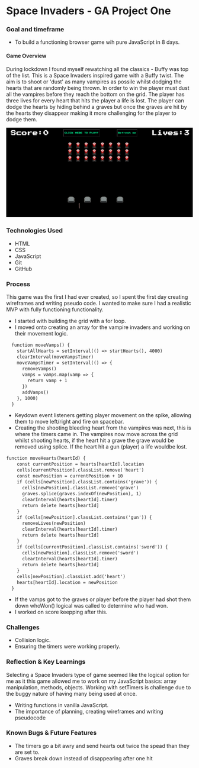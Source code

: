 # Space Invaders - GA Project One

### Goal and timeframe 

- To build a functioning browser game wih pure JavaScript in 8 days. 

#### Game Overview

During lockdown I found myself rewatching all the classics - Buffy was top of the list. This is a Space Invaders inspired game with a Buffy twist. The aim is to shoot or 'dust' as many vampires as possile whilst dodging the hearts that are randomly being thrown. In order to win the player must dust all the vampires before they reach the bottom on the grid. The player has three lives for every heart that hits the player a life is lost. The player can dodge the hearts by hiding behind a graves but once the graves are hit by the hearts they disappear making it more challenging for the player to dodge them. 

![Wireframe Screenshot](assets/project-one.png)

### Technologies Used

- HTML
- CSS
- JavaScript
- Git 
- GitHub

### Process

This game was the first I had ever created, so I spent the first day creating wireframes and writing pseudo code. I wanted to make sure I had a realistic MVP with fully functioning functionality.<br>
- I started with building the grid with a for loop. 
- I moved onto creating an array for the vampire invaders and working on their movement logic.

```
  function moveVamps() {
    startAllHearts = setInterval(() => startHearts(), 4000)
    clearInterval(moveVampsTimer)
    moveVampsTimer = setInterval(() => {
      removeVamps()
      vamps = vamps.map(vamp => {
        return vamp + 1
      })
      addVamps()
    }, 1000)
  }
```

- Keydown event listeners getting player movement on the spike, allowing them to move left/right and fire on spacebar.
- Creating the shooting bleeding heart from the vampires was next, this is where the timers came in. The vampires now move across the grid whilst shooting hearts, if the heart hit a grave the grave would be removed using splice. If the heart hit a gun (player) a life wouldbe lost. 

```
function moveHearts(heartId) {
    const currentPosition = hearts[heartId].location
    cells[currentPosition].classList.remove('heart')
    const newPosition = currentPosition + 10
    if (cells[newPosition].classList.contains('grave')) {
      cells[newPosition].classList.remove('grave')
      graves.splice(graves.indexOf(newPosition), 1)
      clearInterval(hearts[heartId].timer)
      return delete hearts[heartId]
    }
    if (cells[newPosition].classList.contains('gun')) {
      removeLives(newPosition)
      clearInterval(hearts[heartId].timer)
      return delete hearts[heartId]
    }
    if (cells[currentPosition].classList.contains('sword')) {
      cells[newPosition].classList.remove('sword')
      clearInterval(hearts[heartId].timer)
      return delete hearts[heartId]
    }
    cells[newPosition].classList.add('heart')
    hearts[heartId].location = newPosition
  }
```
- If the vamps got to the graves or player before the player had shot them down whoWon() logical was called to determine who had won. 
- I worked on score keepping after this. 


### Challenges 
 - Collision logic.
 - Ensuring the timers were working properly.

### Reflection & Key Learnings 

Selecting a Space Invaders type of game seemed like the logical option for me as it this game allowed me to work on my JavaScript basics: array manipulation, methods, objects. Working with setTimers is challenge due to the buggy nature of having many being used at once. 

- Writing functions in vanilla JavaScript.
- The importance of planning, creating wireframes and writing pseudocode

### Known Bugs & Future Features 
- The timers go a bit awry and send hearts out twice the spead than they are set to. 
- Graves break down instead of disappearing after one hit 






